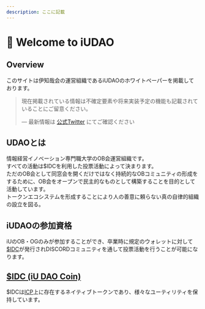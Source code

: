 ```yaml
---
description: ここに記載
---
```


# 👋 Welcome to iUDAO

## Overview

このサイトは伊知哉会の運営組織であるiUDAOのホワイトペーパーを掲載しております。

> 現在掲載されている情報は不確定要素や将来実装予定の機能も記載されていることにご留意ください。
>
> — 最新情報は [公式Twitter](https://twitter.com/daichi1re) にてご確認ください

## UDAOとは

情報経営イノベーション専門職大学のOB会運営組織です。\
すべての活動は$IDCを利用した投票活動によって決まります。\
ただのOB会として同窓会を開くだけではなく持続的なOBコミュニティの形成をするために、OB会をオープンで民主的なものとして構築することを目的として活動しています。\
トークンエコシステムを形成することにより人の善意に頼らない真の自律的組織の設立を図る。

## iUDAOの参加資格

iUのOB・OGのみが参加することができ、卒業時に規定のウォレットに対して[$IDC](https://app.gitbook.com/o/AJG9nY5FLMCbeq7jrlCn/s/kWVFL45IcjROBf7kBkl9/\~/changes/13/mi/usdidc-iu-dao-coin)が発行されDISCORDコミュニティを通して投票活動を行うことが可能になります。

## [$IDC (iU DAO Coin)](https://app.gitbook.com/o/AJG9nY5FLMCbeq7jrlCn/s/kWVFL45IcjROBf7kBkl9/\~/changes/12/mi/usdicc-iu-ichiya-coin)

$IDCは[ICP](https://internetcomputer.org/)上に存在するネイティブトークンであり、様々なユーティリティを保持しています。
